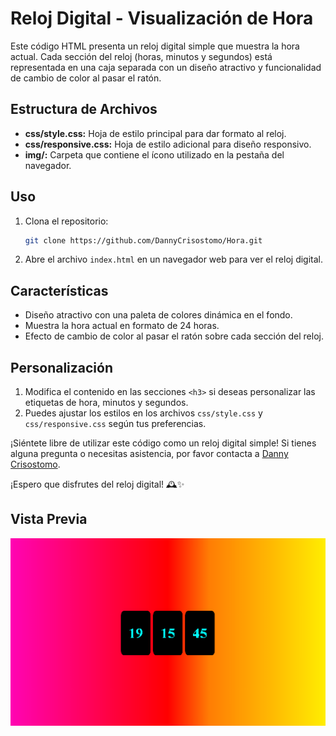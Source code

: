 # Reloj Digital - Visualización de Hora

Este código HTML presenta un reloj digital simple que muestra la hora actual. Cada sección del reloj (horas, minutos y segundos) está representada en una caja separada con un diseño atractivo y funcionalidad de cambio de color al pasar el ratón.

## Estructura de Archivos

- **css/style.css:** Hoja de estilo principal para dar formato al reloj.
- **css/responsive.css:** Hoja de estilo adicional para diseño responsivo.
- **img/:** Carpeta que contiene el ícono utilizado en la pestaña del navegador.

## Uso

1. Clona el repositorio:

    ```bash
    git clone https://github.com/DannyCrisostomo/Hora.git
    ```

2. Abre el archivo `index.html` en un navegador web para ver el reloj digital.

## Características

- Diseño atractivo con una paleta de colores dinámica en el fondo.
- Muestra la hora actual en formato de 24 horas.
- Efecto de cambio de color al pasar el ratón sobre cada sección del reloj.

## Personalización

1. Modifica el contenido en las secciones `<h3>` si deseas personalizar las etiquetas de hora, minutos y segundos.
2. Puedes ajustar los estilos en los archivos `css/style.css` y `css/responsive.css` según tus preferencias.

¡Siéntete libre de utilizar este código como un reloj digital simple! Si tienes alguna pregunta o necesitas asistencia, por favor contacta a [Danny Crisostomo](#).

¡Espero que disfrutes del reloj digital! 🕰️✨
## Vista Previa
![php](https://github.com/DannyCrisostomo/Hora/blob/main/Hora.png)
